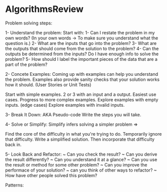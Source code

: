 # AlgorithmsReview

Problem solving steps:

1- Understand the problem: Start with: 1- Can I restate the problem in my own words? (In your own words -> To make sure you understand what the question is.) 2- What are the inputs that go into the problem? 3- What are the outputs that should come from the solution to the problem? 4- Can the outputs be determined from the inputs? Do I have enough info to solve the problem? 5- How should I label the important pieces of the data that are a part of the problem?

2- Concete Examples: Coming up with examples can help you understand the problem. Examples also provide sanity checks that your solution works how it should. (User Stories or Unit Tests)

Start with simple examples. 2 or 3 with an input and a output. Easiest use cases.
Progress to more complex examples.
Explore examples with empty inputs. (edge cases)
Explore examples with invalid inputs.


3- Break It Down: AKA Pseudo-code Write the steps you will take.

4- Solve or Simplify: Simplify infers solving a simpler problem =>

Find the core of the difficulty in what you're trying to do.
Temporarily ignore that difficulty.
Write a simplified solution.
Then incorporate that difficulty back in.

5- Look Back and Refactor: ~ Can you check the result? ~ Can you derive the result differently? ~ Can you understand it at a glance? ~ Can you use the result or method for some other problem? ~ Can you improve the performace of your solution? ~ can you think of other ways to refactor? ~ How have other people solved this problem?


Patterns:

